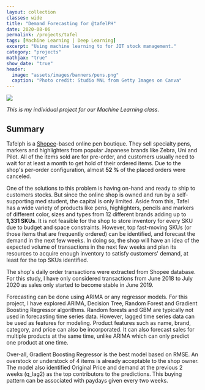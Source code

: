 ```yaml
---
layout: collection
classes: wide
title: "Demand Forecasting for @tafelPH"
date: 2020-08-06
permalink: /projects/tafel
tags: [Machine Learning | Deep Learning]
excerpt: "Using machine learning to for JIT stock management."
category: "projects"
mathjax: "true"
show_date: "true"
header:
  image: "assets/images/banners/pens.png"
  caption: "Photo credit: Studio MNL from Getty Images on Canva"
---
```


[![](https://img.shields.io/badge/Github-View_HTML-181717?logo=github)]()

*This is my individual project for our Machine Learning class.*

## Summary

Tafelph is a [Shopee](https://shopee.ph/mari.ol.shop)-based online pen boutique. They sell specialty pens, markers and highlighters from popular Japanese brands like Zebra, Uni and Pilot. All of the items sold are for pre-order, and customers usually need to wait for at least a month to get hold of their ordered items. Due to the shop's per-order configuration, almost __52 %__ of the placed orders were canceled. 

One of the solutions to this problem is having on-hand and ready to ship to customers stocks. But since the online shop is owned and run by a self-supporting med student, the capital is only limited. Aside from this, Tafel has a wide variety of products like pens, highlighters, pencils and markers of different color, sizes and types from 12 different brands adding up to __1,331 SKUs__. It is not feasible for the shop to store inventory for every SKU due to budget and space constraints. However, top fast-moving SKUs (or those items that are frequently ordered) can be identified, and forecast the demand in the next few weeks. In doing so, the shop will have an idea of the expected volume of transactions in the next few weeks and plan its resources to acquire enough inventory to satisfy customers' demand, at least for the top SKUs identified. 

The shop's daily order transactions were extracted from Shopee database. For this study, I have only considered transactions from June 2018 to July 2020 as sales only started to become stable in June 2019.

Forecasting can be done using ARIMA or any regressor models. For this project, I have explored ARIMA, Decision Tree, Random Forest and Gradient Boosting Regressor algorithms. Random forests and GBM are typically not used in forecasting time series data. However, lagged time series data can be used as features for modeling. Product features such as name, brand, category, and price can also be incorporated. It can also forecast sales for multiple products at the same time, unlike ARIMA which can only predict one product at one time.

Over-all, Gradient Boosting Regressor is the best model based on RMSE. An overstock or understock of 4 items is already acceptable to the shop owner. The model also identified Original Price and demand at the previous 2 weeks (q_lag2) as the top contributors to the predictions. This buying pattern can be associated with paydays given every two weeks.
